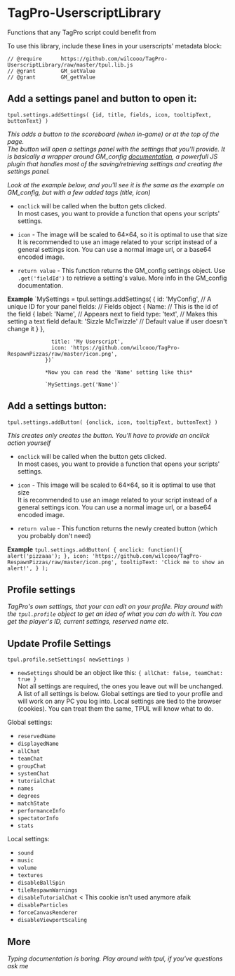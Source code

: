 # TagPro-UserscriptLibrary
Functions that any TagPro script could benefit from

To use this library, include these lines in your userscripts' metadata block:

    // @require      https://github.com/wilcooo/TagPro-UserscriptLibrary/raw/master/tpul.lib.js
    // @grant        GM_setValue
    // @grant        GM_getValue

## Add a settings panel and button to open it:

`tpul.settings.addSettings( {id, title, fields, icon, tooltipText, buttonText} )`

*This adds a button to the scoreboard (when in-game) or at the top of the page.  
The button will open a settings panel with the settings that you'll provide.
It is basically a wrapper around GM_config [documentation](https://github.com/sizzlemctwizzle/GM_config/wiki), a powerfull JS plugin that handles most of the saving/retrieving settings and creating the settings panel.*

*Look at the example below, and you'll see it is the same as the example on GM_config, but with a few added tags (title, icon)*

- `onclick` will be called when the button gets clicked.  
In most cases, you want to provide a function that opens your scripts' settings.

- `icon` - The image will be scaled to 64×64, so it is optimal to use that size  
  It is recommended to use an image related to your script instead of a general settings icon.
  You can use a normal image url, or a base64 encoded image.

- `return value` - This function returns the GM_config settings object. Use `.get('fieldId')` to retrieve a setting's value. More info in the GM_config documentation.

**Example**    `MySettings = tpul.settings.addSettings(
                {
                  id: 'MyConfig', // A unique ID for your panel
                  fields: // Fields object
                  {
                    Name: // This is the id of the field
                    {
                      label: 'Name', // Appears next to field
                      type: 'text', // Makes this setting a text field
                      default: 'Sizzle McTwizzle' // Default value if user doesn't change it
                    }
                  },
                  
                  title: 'My Userscript',
                  icon: 'https://github.com/wilcooo/TagPro-RespawnPizzas/raw/master/icon.png',
                })`
                
                *Now you can read the 'Name' setting like this*
                
                `MySettings.get('Name')`
                

## Add a settings button:

`tpul.settings.addButton( {onclick, icon, tooltipText, buttonText} )`

*This creates only creates the button. You'll have to provide an onclick action yourself*

- `onclick` will be called when the button gets clicked.  
In most cases, you want to provide a function that opens your scripts' settings.

- `icon` - This image will be scaled to 64×64, so it is optimal to use that size  
  It is recommended to use an image related to your script instead of a general settings icon.
  You can use a normal image url, or a base64 encoded image.

- `return value` - This function returns the newly created button (which you probably don't need)

**Example**    `tpul.settings.addButton( {
                    onclick: function(){ alert('pizzaaa'); },
                    icon: 'https://github.com/wilcooo/TagPro-RespawnPizzas/raw/master/icon.png',
                    tooltipText: 'Click me to show an alert!',
                } );`

## Profile settings

*TagPro's own settings, that your can edit on your profile. Play around with the `tpul.profile` object to get an idea of what you can do with it. You can get the player's ID, current settings, reserved name etc.*

## Update Profile Settings

`tpul.profile.setSettings( newSettings )`

- `newSettings` should be an object like this: `{ allChat: false, teamChat: true }`  
  Not all settings are required, the ones you leave out will be unchanged. A list of all settings is below. Global settings are tied to your profile and will work on any PC you log into. Local settings are tied to the browser (cookies). You can treat them the same, TPUL will know what to do.

Global settings:

- `reservedName`
- `displayedName`       
- `allChat`
- `teamChat`
- `groupChat`
- `systemChat`
- `tutorialChat`
- `names`
- `degrees`
- `matchState`
- `performanceInfo`
- `spectatorInfo`
- `stats`

Local settings:

- `sound`
- `music`
- `volume`
- `textures`
- `disableBallSpin`
- `tileRespawnWarnings`
- `disableTutorialChat` < This cookie isn't used anymore afaik
- `disableParticles`
- `forceCanvasRenderer`
- `disableViewportScaling`

## More

*Typing documentation is boring. Play around with tpul, if you've questions ask me*
